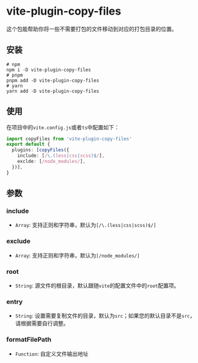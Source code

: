 # vite-plugin-copy-files

这个包能帮助你将一些不需要打包的文件移动到对应的打包目录的位置。

## 安装

```shell
# npm
npm i -D vite-plugin-copy-files
# pnpm 
pnpm add -D vite-plugin-copy-files
# yarn
yarn add -D vite-plugin-copy-files

```

## 使用

在项目中的`vite.config.js`或者`ts`中配置如下：


```ts
import copyFiles from 'vite-plugin-copy-files'
export default {
  plugins: [copyFiles({
    include: [/\.(less|css|scss)$/],
    exclde: [/node_modules/],
  })],
}
```


## 参数

### include

- `Array`: 支持正则和字符串，默认为`[/\.(less|css|scss)$/]`

### exclude

- `Array`: 支持正则和字符串，默认为`[/node_modules/]`

### root

- `String`: 源文件的根目录，默认跟随`vite`的配置文件中的`root`配置项。

### entry

- `String`: 设置需要复制文件的目录，默认为`src`；如果您的默认目录不是`src`，请根据需要自行调整。


### formatFilePath

- `Function`: 自定义文件输出地址
